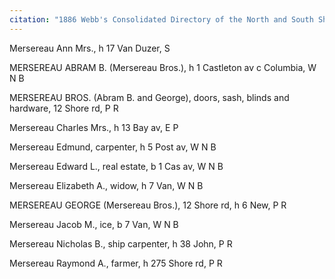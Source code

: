 ```yaml
---
citation: "1886 Webb's Consolidated Directory of the North and South Shores Staten Island, p207, ancestry.com."
---
```

Mersereau Ann Mrs., h 17 Van Duzer, S

MERSEREAU ABRAM B. (Mersereau Bros.), h 1 Castleton av c Columbia, W N B 

MERSEREAU BROS. (Abram B. and George), doors, sash, blinds and hardware, 12 Shore rd, P R

Mersereau Charles Mrs., h 13 Bay av, E P

Mersereau Edmund, carpenter, h 5 Post av, W N B 

Mersereau Edward L., real estate, b 1 Cas av, W N B 

Mersereau Elizabeth A., widow, h 7 Van, W N B 

MERSEREAU GEORGE (Mersereau Bros.), 12 Shore rd, h 6 New, P R 

Mersereau Jacob M., ice, b 7 Van, W N B 

Mersereau Nicholas B., ship carpenter, h 38 John, P R 

Mersereau Raymond A., farmer, h 275 Shore rd, P R
